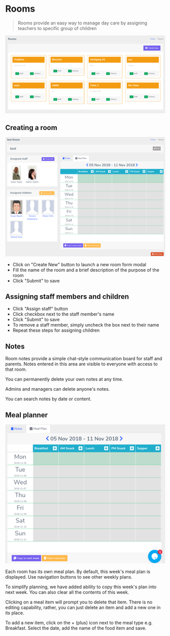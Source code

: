 # Rooms

> Rooms provide an easy way to manage day care by assigning teachers to specific group of children

![meal](_media/rooms.png)

## Creating a room

![meal](_media/room.png)

* Click on "Create New" button to launch a new room form modal
* Fill the name of the room and a brief description of the purpose of the room
* Click "Submit" to save

## Assigning staff members and children

* Click "Assign staff" button
* Click checkbox next to the staff member's name
* Click "Submit" to save
* To remove a staff member, simply uncheck the box next to their name
* Repeat these steps for assigning children

## Notes

Room notes provide a simple chat-style communication board for staff and parents. Notes entered in this area are visible to everyone with access to that room.

You can permanently delete your own notes at any time. 

Admins and managers can delete anyone's notes.

You can search notes by date or content.

## Meal planner

![meal](_media/meal-plan.png ':size=500')

Each room has its own meal plan.
By default, this week's meal plan is displayed. Use navigation buttons to see other weekly plans.

To simplify planning, we have added ability to copy this week's plan into next week. You can also clear all the contents of this week.

Clicking on a meal item will prompt you to delete that item. There is no editing capability, rather, you can just delete an item and add a new one in its place.

To add a new item, click on the + (plus) icon next to the meal type e.g. Breakfast. Select the date, add the name of the food item and save.